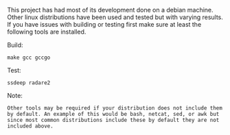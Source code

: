 This project has had most of its development done on a debian machine. Other
linux distributions have been used and tested but with varying results. If you
have issues with building or testing first make sure at least the following
tools are installed.

Build:

	make gcc gccgo

Test:

	ssdeep radare2

Note:

	Other tools may be required if your distribution does not include them
	by default. An example of this would be bash, netcat, sed, or awk but
	since most common distributions include these by default they are not
	included above.
